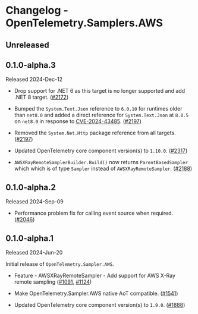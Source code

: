 # Changelog - OpenTelemetry.Samplers.AWS

## Unreleased

## 0.1.0-alpha.3

Released 2024-Dec-12

* Drop support for .NET 6 as this target is no longer supported and add .NET 8 target.
  ([#2172](https://github.com/open-telemetry/opentelemetry-dotnet-contrib/pull/2172))

* Bumped the `System.Text.Json` reference to `6.0.10` for runtimes older than
  `net8.0` and added a direct reference for `System.Text.Json` at `8.0.5` on
  `net8.0` in response to
  [CVE-2024-43485](https://msrc.microsoft.com/update-guide/vulnerability/CVE-2024-43485).
  ([#2197](https://github.com/open-telemetry/opentelemetry-dotnet-contrib/pull/2197))

* Removed the `System.Net.Http` package reference from all targets.
  ([#2197](https://github.com/open-telemetry/opentelemetry-dotnet-contrib/pull/2197))

* Updated OpenTelemetry core component version(s) to `1.10.0`.
  ([#2317](https://github.com/open-telemetry/opentelemetry-dotnet-contrib/pull/2317))

* `AWSXRayRemoteSamplerBuilder.Build()` now returns `ParentBasedSampler` which
  which is of type `Sampler` instead of `AWSXRayRemoteSampler`.
  ([#2188](https://github.com/open-telemetry/opentelemetry-dotnet-contrib/pull/2188))

## 0.1.0-alpha.2

Released 2024-Sep-09

* Performance problem fix for calling event source when required.
  ([#2046](https://github.com/open-telemetry/opentelemetry-dotnet-contrib/pull/2046))

## 0.1.0-alpha.1

Released 2024-Jun-20

Initial release of `OpenTelemetry.Sampler.AWS`.

* Feature - AWSXRayRemoteSampler - Add support for AWS X-Ray remote sampling
  ([#1091](https://github.com/open-telemetry/opentelemetry-dotnet-contrib/pull/1091),
   [#1124](https://github.com/open-telemetry/opentelemetry-dotnet-contrib/pull/1124))

* Make OpenTelemetry.Sampler.AWS native AoT compatible.
  ([#1541](https://github.com/open-telemetry/opentelemetry-dotnet-contrib/pull/1541))

* Updated OpenTelemetry core component version(s) to `1.9.0`.
  ([#1888](https://github.com/open-telemetry/opentelemetry-dotnet-contrib/pull/1888))
